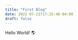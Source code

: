 ```yaml
---
title: "First Blog"
date: 2022-07-21T17:25:46-04:00
draft: false
---
```


Hello World! :earth_americas:



